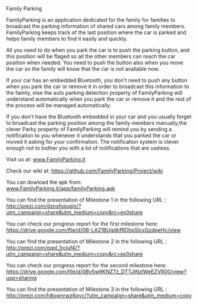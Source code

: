 Family Parking

FamilyParking is an application dedicated for the family for families to broadcast the parking information of shared cars among family members. FamilyParking keeps track of the last position where the car is parked and helps family members to find it easily and quickly.  

All you need to do when you park the car is to push the parking button, and this position will be flaged so all the other members can reach the car position when needed. You need to push the button also when you move the car so the family will know that the car is not available now. 

If your car has an embedded Bluetooth, you don't need to push any button when you park the car or remove it in order to broadcast this information to the family, else the auto parking detection property of FamilyParking will understand automatically when you park the car or remove it and the rest of the process will be managed automatically. 

If you don't have the Bluetooth embedded in your car and you usually forget to broadcast the parking position among the family members manually,the clever Parky property of FamilyParking will remind you by sending a notification to you whenever it understands that you parked the car or moved it asking  for your confirmation. The notification system is clever enough not to bother you with a lot of notifications that are useless. 


Visit us at:
www.FamilyParking.it

Check our wiki at:
https://github.com/FamilyParking/Project/wiki

You can dowload the apk from:
www.FamilyParking.it/app/familyParking.apk

You can find the presentation of Milestone 1 in the following URL : 
http://prezi.com/dznsfoioqjin/?utm_campaign=share&utm_medium=copy&rc=ex0share

You can check  our progress report for the first milestone here:
https://drive.google.com/file/d/0B-LA21BUgdkfRDhpSlcxQzdqeHc/view

You can find the presentation of Milestone 2 in the following URL : 
http://prezi.com/qqxl_1rcjuf4/?utm_campaign=share&utm_medium=copy&rc=ex0share

You can check  our progress report for the second  milestone here:
https://drive.google.com/file/d/0By5w9KNZ7z_DTTJjNzlWeEZVR00/view?usp=sharing

You can find the presentation of Milestone 3 in the following URL :
http://prezi.com/h8ownrwz6qvc/?utm_campaign=share&utm_medium=copy

